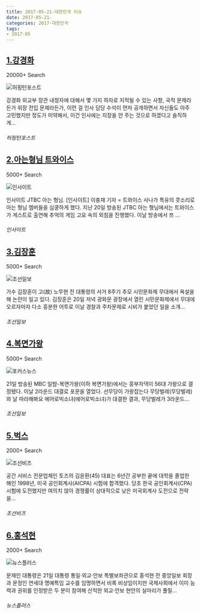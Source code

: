 ```yaml
---
title: 2017-05-21-대한민국 이슈
date: 2017-05-21-
categories: 2017-대한민국
tags: 
- 2017-05
---
```


[1.강경화](http://www.huffingtonpost.kr/2017/05/22/story_n_16744938.html)
--

20000+ Search

![허핑턴포스트](http://t0.gstatic.com/images?q=tbn:ANd9GcSXkbRtl3TzOoNsXUhvC3MhJK1Ajy-eOusO2FLBHxOI0im3UDxkSQssCmhaQRvLOLE6g_GdRzE-)

강경화 외교부 장관 내정자에 대해서 몇 가지 하자로 지적될 수 있는 사항, 국적 문제라든가 위장 전입 문제라든가, 이런 걸 인사 담당 수석이 먼저 공개하면서 자신들도 아주 고민했지만 정도가 미약해서, 이건 인사에는 지장을 안 주는 것으로 하겠다고 솔직하게...
###### 허핑턴포스트

[2.아는형님 트와이스](http://www.insight.co.kr/newsRead.php?ArtNo=106393)
--

5000+ Search

![인사이트](http://t2.gstatic.com/images?q=tbn:ANd9GcQ9wMLswdBBo6iXk78KjCdvxuBeE6-AFr3niZKacen0S9aO84YivoGT7NbWG7EaKQArom6dPHwB)

인사이트 JTBC 아는 형님. [인사이트] 이충재 기자 = 트와이스 사나가 특유의 콧소리로 아는 형님 멤버들을 심쿵하게 했다. 지난 20일 방송된 JTBC 아는 형님에서는 트와이스가 게스트로 출연해 추억의 게임 고요 속의 외침을 진행했다. 이날 방송에서 쯔 ...
###### 인사이트

[3.김장훈](http://news.chosun.com/site/data/html_dir/2017/05/21/2017052100071.html)
--

5000+ Search

![조선일보](http://t0.gstatic.com/images?q=tbn:ANd9GcTFo85S1n-2ORid58_3NP5bfhlbGr8nsabU8fv9KmLCOR-5QsdECxLM39ybqQdXYj7OIK7VaF6A)

가수 김장훈이 고(故) 노무현 전 대통령의 서거 8주기 추모 시민문화제 무대에서 욕설을 해 논란이 일고 있다. 김장훈은 20일 저녁 광화문 광장에서 열린 시민문화제에서 무대에 오르자마자 다소 흥분한 어투로 이날 경찰과 주차문제로 시비가 붙었던 일을 소개...
###### 조선일보

[4.복면가왕](http://news.chosun.com/site/data/html_dir/2017/05/21/2017052101718.html)
--

5000+ Search

![포커스뉴스](http://t3.gstatic.com/images?q=tbn:ANd9GcSBC1yPfdB35adIWjOS6gzZiRNDeuGg55jtU2RGuclTuWKQDC1T6gE2_n79mQHwN72JjMZwoL8L)

21일 방송된 MBC 일밤-복면가왕(이하 복면가왕)에서는 흥부자댁이 56대 가왕으로 결정됐다. 이날 2라운드 대결로 포문을 열었다. 선무당이 가왕잡는다 무당벌레(무당벌레)와 날 따라해봐요 에어로빅소녀(에어로빅소녀)가 대결한 결과, 무당벌레가 3라운드...
###### 조선일보

[5.벅스](http://biz.chosun.com/site/data/html_dir/2017/05/22/2017052201255.html)
--

2000+ Search

![조선비즈](http://t0.gstatic.com/images?q=tbn:ANd9GcQRicGsNT790dFcxMQfScWFAxNU2jV_1HWksHGg3HMbFMfhd7DjoeF9Y60G2Ml57xtVp5BnwBl-)

공간 서비스 전문업체인 토즈의 김윤환(45) 대표는 6년간 공부한 끝에 대학을 졸업한 해인 1998년, 미국 공인회계사(AICPA) 시험에 합격했다. 당초 한국 공인회계사(CPA) 시험에 도전했지만 여의치 않아 경쟁률이 상대적으로 낮은 미국회계사 도전으로 전략을...
###### 조선비즈

[6.홍석현](http://news.chosun.com/site/data/html_dir/2017/05/22/2017052200177.html)
--

2000+ Search

![뉴스플러스](http://t1.gstatic.com/images?q=tbn:ANd9GcTpUU1otZe4oebuwXyxXFYfEnhAa7AgP3NBzOT-pOQ02D5XQrcpBuY1Reqd0mJEMxP9zm6D-5_4)

문재인 대통령은 21일 대통령 통일·외교·안보 특별보좌관으로 홍석현 전 중앙일보 회장과 문정인 연세대 명예특임 교수를 임명하면서 비록 비상임이지만 국제사회에서 이미 능력과 권위를 인정받은 두 분이 참여해 산적한 외교·안보 현안의 실마리가 풀릴...
###### 뉴스플러스

